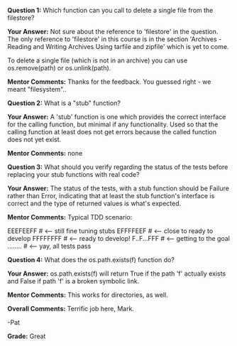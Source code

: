 ﻿**Question 1:**
Which function can you call to delete a single file from the filestore?

**Your Answer:**
Not sure about the reference to 'filestore' in the question.  The only reference to 'filestore' in this course is in the section 'Archives - Reading and Writing Archives Using tarfile and zipfile' which is yet to come.

To delete a single file (which is not in an archive) you can use os.remove(path) or os.unlink(path).

**Mentor Comments:**
Thanks for the feedback.  You guessed right -  we meant "filesystem"..

**Question 2:**
What is a "stub" function?

**Your Answer:**
A 'stub' function is one which provides the correct interface for the calling function, but minimal if any functionality.  Used so that the calling function at least does not get errors because the called function does not yet exist.

**Mentor Comments:**
none

**Question 3:**
What should you verify regarding the status of the tests before replacing your stub functions with real code?

**Your Answer:**
The status of the tests, with a stub function should be Failure rather than Error, indicating that at least the stub function's interface is correct and the type of returned values is what's expected. 

**Mentor Comments:**
Typical TDD scenario:

EEEFEEFF   # &lt;-- still fine tuning stubs
EFFFFEEF   # &lt;-- close to ready to develop
FFFFFFFF    # &lt;-- ready to develop!
F..F...FFF     # &lt;-- getting to the goal
........    # &lt;-- yay, all tests pass

**Question 4:**
What does the os.path.exists(f) function do?

**Your Answer:**
os.path.exists(f) will return True if the path 'f' actually exists and False if path 'f' is a broken symbolic link.

**Mentor Comments:**
This works for directories, as well.

**Overall Comments:**
Terrific job here, Mark.

-Pat

**Grade:**
Great
